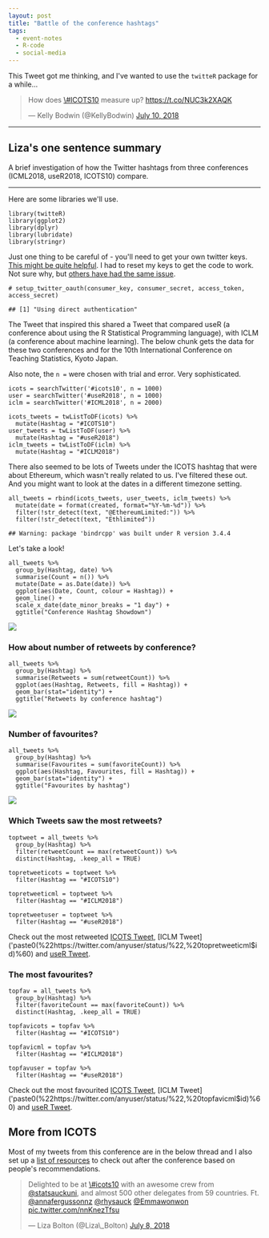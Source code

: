 ```yaml
---
layout: post
title: "Battle of the conference hashtags"
tags:
  - event-notes
  - R-code
  - social-media
---
```


This Tweet got me thinking, and I've wanted to use the `twitteR` package
for a while...

<blockquote class="twitter-tweet" data-lang="en">
<p lang="en" dir="ltr">
How does
<a href="https://twitter.com/hashtag/ICOTS10?src=hash&amp;ref_src=twsrc%5Etfw">\#ICOTS10</a>
measure up?
<a href="https://t.co/NUC3k2XAQK">https://t.co/NUC3k2XAQK</a>
</p>
— Kelly Bodwin (@KellyBodwin)
<a href="https://twitter.com/KellyBodwin/status/1016743797550485505?ref_src=twsrc%5Etfw">July
10, 2018</a>
</blockquote>
<script async src="https://platform.twitter.com/widgets.js" charset="utf-8"></script>


---

## Liza's one sentence summary
A brief investigation of how the Twitter hashtags from three conferences (ICML2018, useR2018, ICOTS10) compare.

---

Here are some libraries we'll use.

    library(twitteR)
    library(ggplot2)
    library(dplyr)
    library(lubridate)
    library(stringr)

Just one thing to be careful of - you'll need to get your own twitter
keys. [This might be quite
helpful](https://medium.com/@GalarnykMichael/accessing-data-from-twitter-api-using-r-part1-b387a1c7d3e).
I had to reset my keys to get the code to work. Not sure why, but
[others have had the same
issue](https://github.com/geoffjentry/twitteR/issues/74).

`# setup_twitter_oauth(consumer_key, consumer_secret, access_token, access_secret)`

    ## [1] "Using direct authentication"

The Tweet that inspired this shared a Tweet that compared useR (a
conference about using the R Statistical Programming language), with
ICLM (a conference about machine learning). The below chunk gets the
data for these two conferences and for the 10th International Conference
on Teaching Statistics, Kyoto Japan.

Also note, the `n =` were chosen with trial and error. Very
sophisticated.

    icots = searchTwitter('#icots10', n = 1000)
    user = searchTwitter('#useR2018', n = 1000)
    iclm = searchTwitter('#ICML2018', n = 2000)

    icots_tweets = twListToDF(icots) %>%
      mutate(Hashtag = "#ICOTS10")
    user_tweets = twListToDF(user) %>%
      mutate(Hashtag = "#useR2018")
    iclm_tweets = twListToDF(iclm) %>%
      mutate(Hashtag = "#ICLM2018")

There also seemed to be lots of Tweets under the ICOTS hashtag that were
about Ethereum, which wasn't really related to us. I've filtered these out.
And you might want to look at the dates in a different timezone setting.

    all_tweets = rbind(icots_tweets, user_tweets, iclm_tweets) %>%
      mutate(date = format(created, format="%Y-%m-%d")) %>%
      filter(!str_detect(text, "@EthereumLimited:")) %>%
      filter(!str_detect(text, "Ethlimited"))

    ## Warning: package 'bindrcpp' was built under R version 3.4.4

Let's take a look!

    all_tweets %>%
      group_by(Hashtag, date) %>%
      summarise(Count = n()) %>%
      mutate(Date = as.Date(date)) %>%
      ggplot(aes(Date, Count, colour = Hashtag)) +
      geom_line() +
      scale_x_date(date_minor_breaks = "1 day") +
      ggtitle("Conference Hashtag Showdown")

![](conferencetweets_files/figure-markdown_strict/graph-1.png)

### How about number of retweets by conference?

    all_tweets %>%
      group_by(Hashtag) %>%
      summarise(Retweets = sum(retweetCount)) %>%
      ggplot(aes(Hashtag, Retweets, fill = Hashtag)) +
      geom_bar(stat="identity") +
      ggtitle("Retweets by conference hashtag")

![](conferencetweets_files/figure-markdown_strict/biggest_retweets-1.png)

### Number of favourites?

    all_tweets %>%
      group_by(Hashtag) %>%
      summarise(Favourites = sum(favoriteCount)) %>%
      ggplot(aes(Hashtag, Favourites, fill = Hashtag)) +
      geom_bar(stat="identity") +
      ggtitle("Favourites by hashtag")

![](conferencetweets_files/figure-markdown_strict/biggest_favourites-1.png)

### Which Tweets saw the most retweets?

    toptweet = all_tweets %>%
      group_by(Hashtag) %>%
      filter(retweetCount == max(retweetCount)) %>%
      distinct(Hashtag, .keep_all = TRUE)

    topretweeticots = toptweet %>%
      filter(Hashtag == "#ICOTS10")

    topretweeticml = toptweet %>%
      filter(Hashtag == "#ICLM2018")

    topretweetuser = toptweet %>%
      filter(Hashtag == "#useR2018")

Check out the most retweeted [ICOTS
Tweet]('paste0(%22https://twitter.com/anyuser/status/%22,%20topretweeticots$id)%60),
[ICLM
Tweet]('paste0(%22https://twitter.com/anyuser/status/%22,%20topretweeticml$id)%60)
and [useR
Tweet]('paste0(%22https://twitter.com/anyuser/status/%22,%20topretweetuser$id)%60).

### The most favourites?

    topfav = all_tweets %>%
      group_by(Hashtag) %>%
      filter(favoriteCount == max(favoriteCount)) %>%
      distinct(Hashtag, .keep_all = TRUE)

    topfavicots = topfav %>%
      filter(Hashtag == "#ICOTS10")

    topfavicml = topfav %>%
      filter(Hashtag == "#ICLM2018")

    topfavuser = topfav %>%
      filter(Hashtag == "#useR2018")

Check out the most favourited [ICOTS
Tweet]('paste0(%22https://twitter.com/anyuser/status/%22,%20topfavicots$id)%60),
[ICLM
Tweet]('paste0(%22https://twitter.com/anyuser/status/%22,%20topfavicml$id)%60)
and [useR
Tweet]('paste0(%22https://twitter.com/anyuser/status/%22,%20topfavuser$id)%60).

More from ICOTS
---------------

Most of my tweets from this conference are in the below thread and I
also set up a [list of
resources](http://blog.dataembassy.co.nz/icots10/) to check out after
the conference based on people's recommendations.

<blockquote class="twitter-tweet" data-lang="en">
<p lang="en" dir="ltr">
Delighted to be at
<a href="https://twitter.com/hashtag/icots10?src=hash&amp;ref_src=twsrc%5Etfw">\#icots10</a>
with an awesome crew from
<a href="https://twitter.com/statsauckuni?ref_src=twsrc%5Etfw">@statsauckuni</a>,
and almost 500 other delegates from 59 countries. Ft.
<a href="https://twitter.com/annafergussonnz?ref_src=twsrc%5Etfw">@annafergussonnz</a>
<a href="https://twitter.com/rhysauck?ref_src=twsrc%5Etfw">@rhysauck</a>
<a href="https://twitter.com/Emmawonwon?ref_src=twsrc%5Etfw">@Emmawonwon</a>
<a href="https://t.co/nnKnezTfsu">pic.twitter.com/nnKnezTfsu</a>
</p>
— Liza Bolton (@Liza\_Bolton)
<a href="https://twitter.com/Liza_Bolton/status/1015879520576942080?ref_src=twsrc%5Etfw">July
8, 2018</a>
</blockquote>
<script async src="https://platform.twitter.com/widgets.js" charset="utf-8"></script>
